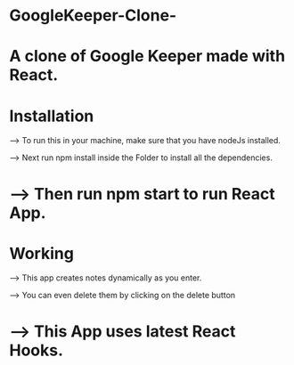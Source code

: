 # GoogleKeeper-Clone-
A clone of Google Keeper made with React.
====================================================
# Installation
--> To run this in your machine, make sure that you have nodeJs installed.

--> Next run npm install inside the Folder to install all the dependencies.

--> Then run npm start to run React App.
=====================================================
# Working

--> This app creates notes dynamically as you enter.

--> You can even delete them by clicking on the delete button

--> This App uses latest React Hooks.
=========================================================

